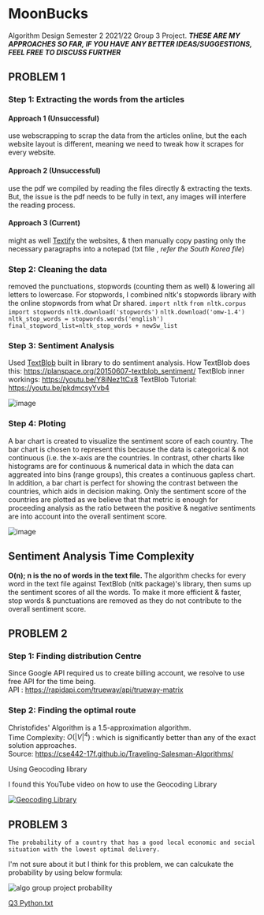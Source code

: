 # MoonBucks
Algorithm Design Semester 2 2021/22 Group 3 Project. ***THESE ARE MY APPROACHES SO FAR, IF YOU HAVE ANY BETTER IDEAS/SUGGESTIONS, FEEL FREE TO DISCUSS FURTHER***
## PROBLEM 1
### Step 1: Extracting the words from the articles
#### Approach 1 (Unsuccessful)
use webscrapping to scrap the data from the articles online, but the each website layout is different, meaning we need to tweak how it scrapes for every website.
#### Approach 2 (Unsuccessful) 
use the pdf we compiled by reading the files directly & extracting the texts. But, the issue is the pdf needs to be fully in text, any images will interfere the reading process.
#### Approach 3 (Current)
might as well [Textify](https://www.textise.net/) the websites, & then manually copy pasting only the necessary paragraphs into a notepad (txt file , _refer the South Korea file_)
### Step 2: Cleaning the data
removed the punctuations, stopwords (counting them as well) & lowering all letters to lowercase. For stopwords, I combined nltk's stopwords library with the online stopwords from what Dr shared.
`import nltk`
`from nltk.corpus import stopwords`
`nltk.download('stopwords')`
`nltk.download('omw-1.4')`
`nltk_stop_words = stopwords.words('english')`
`final_stopword_list=nltk_stop_words + newSw_list`
### Step 3: Sentiment Analysis
Used [TextBlob](https://textblob.readthedocs.io/en/dev/) built in library to do sentiment analysis. How TextBlob does this: https://planspace.org/20150607-textblob_sentiment/
TextBlob inner workings: https://youtu.be/Y8iNez1tCx8 TextBlob Tutorial: https://youtu.be/pkdmcsyYvb4

![image](https://user-images.githubusercontent.com/76507749/170492209-fba53396-0ac1-4548-8582-18bb510f5feb.png)
### Step 4: Ploting
A bar chart is created to visualize the sentiment score of each country. The bar chart is chosen to represent this because the data is categorical & not continuous (i.e. the x-axis are the countries. In contrast, other charts like histograms are for continuous & numerical data in which the data can aggreated into bins (range groups), this creates a continuous gapless chart. In addition, a bar chart is perfect for showing the contrast between the countries, which aids in decision making.
Only the sentiment score of the countries are plotted as we believe that that metric is enough for proceeding analysis as the ratio between the positive & negative sentiments are into account into the overall sentiment score.

![image](https://user-images.githubusercontent.com/76507749/170492461-15497842-b465-4252-90e2-cf08fb7ac1fc.png)
## Sentiment Analysis Time Complexity
**O(n); n is the no of words in the text file.** The algorithm checks for every word in the text file against TextBlob (nltk package)'s library, then sums up the sentiment scores of all the words. To make it more efficient & faster, stop words & punctuations are removed as they do not contribute to the overall sentiment score.
## PROBLEM 2
### Step 1: Finding distribution Centre
Since Google API required us to create billing account, we resolve to use free API for the time being.\
API : https://rapidapi.com/trueway/api/trueway-matrix

### Step 2: Finding the optimal route
Christofides' Algorithm is a 1.5-approximation algorithm.\
Time Complexity: $O(|V|^4)$ : which is significantly better than any of the exact solution approaches.\
Source: https://cse442-17f.github.io/Traveling-Salesman-Algorithms/

Using Geocoding library

I found this YouTube video on how to use the Geocoding Library

[![Geocoding Library](https://img.youtube.com/vi/d1QGLwie9YU/0.jpg)](http://www.youtube.com/watch?v=d1QGLwie9YU)

## PROBLEM 3
``The probability of a country that has a good local economic and social situation with the
lowest optimal delivery.``

I'm not sure about it but I think for this problem, we can calcukate the probability by using below formula:

![algo group project probability](https://user-images.githubusercontent.com/59971431/172339009-30b69c98-f180-4c8e-a42a-dc245a4ab22e.png)

[Q3 Python.txt](https://github.com/zareefrj/MoonBucks/files/8886647/Q3.Python.txt)

